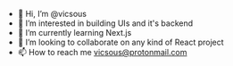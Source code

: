- 👋 Hi, I’m @vicsous
- 👀 I’m interested in building UIs and it's backend
- 🌱 I’m currently learning Next.js
- 💞️ I’m looking to collaborate on any kind of React project
- 📫 How to reach me vicsous@protonmail.com

<!---
vicsous/vicsous is a ✨ special ✨ repository because its `README.md` (this file) appears on your GitHub profile.
You can click the Preview link to take a look at your changes.
--->
